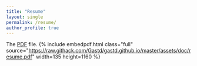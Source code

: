 ```yaml
---
title: "Resume"
layout: single
permalink: /resume/
author_profile: true
---
```


The [PDF](https://raw.githack.com/Gastd/gastd.github.io/master/assets/doc/resume.pdf) file.
{% include embedpdf.html class="full" source="https://raw.githack.com/Gastd/gastd.github.io/master/assets/doc/resume.pdf" width=135 height=1160 %}

